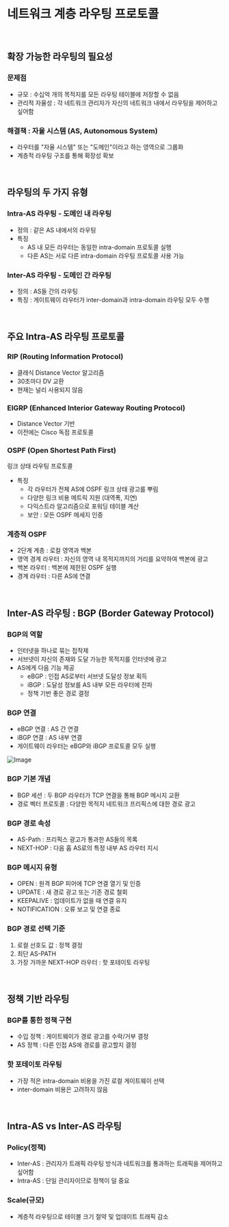 # 네트워크 계층 라우팅 프로토콜

<br>

## 확장 가능한 라우팅의 필요성

### 문제점

- 규모 : 수십억 개의 목적지를 모든 라우팅 테이블에 저장할 수 없음
- 관리적 자율성 : 각 네트워크 관리자가 자신의 네트워크 내에서 라우팅을 제어하고 싶어함

### 해결책 : 자율 시스템 (AS, Autonomous System)
- 라우터를 "자율 시스템" 또는 "도메인"이라고 하는 영역으로 그룹화
- 계층적 라우팅 구조를 통해 확장성 확보

<br>

## 라우팅의 두 가지 유형

### Intra-AS 라우팅 - 도메인 내 라우팅
- 정의 : 같은 AS 내에서의 라우팅
- 특징
    - AS 내 모든 라우터는 동일한 intra-domain 프로토콜 실행
    - 다른 AS는 서로 다른 intra-domain 라우팅 프로토콜 사용 가능

### Inter-AS 라우팅 - 도메인 간 라우팅
- 정의 : AS들 간의 라우팅
- 특징 : 게이트웨이 라우터가 inter-domain과 intra-domain 라우팅 모두 수행

<br>

## 주요 Intra-AS 라우팅 프로토콜

### RIP (Routing Information Protocol)
- 클래식 Distance Vector 알고리즘
- 30초마다 DV 교환
- 현재는 널리 사용되지 않음

### EIGRP (Enhanced Interior Gateway Routing Protocol)
- Distance Vector 기반
- 이전에는 Cisco 독점 프로토콜

### OSPF (Open Shortest Path First)
링크 상태 라우팅 프로토콜

- 특징
    - 각 라우터가 전체 AS에 OSPF 링크 상태 광고를 뿌림
    - 다양한 링크 비용 메트릭 지원 (대역폭, 지연)
    - 다익스트라 알고리즘으로 포워딩 테이블 계산
    - 보안 : 모든 OSPF 메세지 인증

### 계층적 OSPF
- 2단계 계층 : 로컬 영역과 백본
- 영역 경계 라우터 : 자신의 영역 내 목적지까지의 거리를 요약하여 백본에 광고
- 백본 라우터 : 백본에 제한된 OSPF 실행
- 경계 라우터 : 다른 AS에 연결

<br>

## Inter-AS 라우팅 : BGP (Border Gateway Protocol)

### BGP의 역할
- 인터넷을 하나로 묶는 접착제
- 서브넷이 자신의 존재와 도달 가능한 목적지를 인터넷에 광고
- AS에게 다음 기능 제공
    - eBGP : 인접 AS로부터 서브넷 도달성 정보 획득
    - iBGP : 도달성 정보를 AS 내부 모든 라우터에 전파
    - 정책 기반 좋은 경로 결정

### BGP 연결
- eBGP 연결 : AS 간 연결
- iBGP 연결 : AS 내부 연결
- 게이트웨이 라우터는 eBGP와 iBGP 프로토콜 모두 실행

![Image](https://github.com/user-attachments/assets/f5be75ca-3da9-43f2-82fb-4e2e1b1e4033)

### BGP 기본 개념
- BGP 세션 : 두 BGP 라우터가 TCP 연결을 통해 BGP 메시지 교환
- 경로 벡터 프로토콜 : 다양한 목적지 네트워크 프리픽스에 대한 경로 광고

### BGP 경로 속성
- AS-Path : 프리픽스 광고가 통과한 AS들의 목록
- NEXT-HOP : 다음 홉 AS로의 특정 내부 AS 라우터 지시

### BGP 메시지 유형
- OPEN : 원격 BGP 피어에 TCP 연결 열기 및 인증
- UPDATE : 새 경로 광고 또는 기존 경로 철회
- KEEPALIVE : 업데이트가 없을 때 연결 유지
- NOTIFICATION : 오류 보고 및 연결 종료

### BGP 경로 선택 기준
1. 로컬 선호도 값 : 정책 결정
2. 최단 AS-PATH
3. 가장 가까운 NEXT-HOP 라우터 : 핫 포테이토 라우팅

<br>

## 정책 기반 라우팅

### BGP를 통한 정책 구현
- 수입 정책 : 게이트웨이가 경로 광고를 수락/거부 결정
- AS 정책 : 다른 인접 AS에 경로를 광고할지 결정

### 핫 포테이토 라우팅
- 가장 적은 intra-domain 비용을 가진 로컬 게이트웨이 선택
- inter-domain 비용은 고려하지 않음

<br>

## Intra-AS vs Inter-AS 라우팅

### Policy(정책)
- Inter-AS : 관리자가 트래픽 라우팅 방식과 네트워크를 통과하는 트래픽을 제어하고 싶어함
- Intra-AS : 단일 관리자이므로 정책이 덜 중요

### Scale(규모)
- 계층적 라우팅으로 테이블 크기 절약 및 업데이트 트래픽 감소